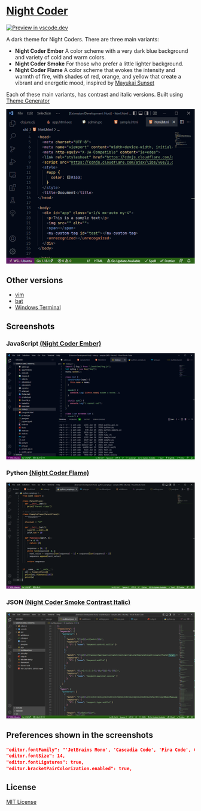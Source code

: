 # [Night Coder](https://marketplace.visualstudio.com/items?itemName=a5hk.night-coder)

[![Preview in vscode.dev](https://img.shields.io/badge/preview%20in-vscode.dev-060?style=for-the-badge&labelColor=030917)](https://vscode.dev/theme/a5hk.night-coder/Night%20Coder)

A dark theme for Night Coders. There are three main variants:
- **Night Coder Ember** A color scheme with a very dark blue background and variety of cold and warm colors.
- **Night Coder Smoke** For those who prefer a little lighter background.
- **Night Coder Flame** A color scheme that evokes the intensity and warmth of fire, with shades of red, orange, and yellow that create a vibrant and energetic mood, inspired by [Mayukai Sunset](https://marketplace.visualstudio.com/items?itemName=GulajavaMinistudio.mayukaithemevsc)

Each of these main variants, has contrast and italic versions. Built using [Theme Generator](https://github.com/a5hk/theme-generator)

![html](/screenshot/demo.gif)

## Other versions

- [vim](/vim/colors/)
- [bat](/bat/)
- [Windows Terminal](/windows-terminal/)

## Screenshots

### JavaScript [(Night Coder Ember)](https://vscode.dev/theme/a5hk.night-coder/Night%20Coder%20Ember)

![javascript](/screenshot/n-javascript.png)

### Python [(Night Coder Flame)](https://vscode.dev/theme/a5hk.night-coder/Night%20Coder%20Flame)

![python](/screenshot/nw-python.png)

### JSON [(Night Coder Smoke Contrast Italic)](https://vscode.dev/theme/a5hk.night-coder/Night%20Coder%20Smoke%20Contrast%20Italic)

![json](/screenshot/ngci-json.png)

## Preferences shown in the screenshots

```json
"editor.fontFamily": "'JetBrains Mono', 'Cascadia Code', 'Fira Code', Consolas, 'Courier New', monospace",
"editor.fontSize": 14,
"editor.fontLigatures": true,
"editor.bracketPairColorization.enabled": true,
```

## License

[MIT License](/LICENSE)
